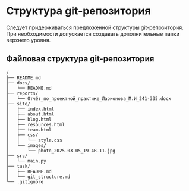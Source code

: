 # Структура git-репозитория

Следует придерживаться предложенной структуры git-репозитория. При необходимости допускается создавать дополнительные папки верхнего уровня.

## Файловая структура git-репозитория

```plaintext
/
├── README.md
├── docs/
│   └── README.md  
├── reports/ 
│   └── Отчёт_по_проектной_практике_Ларионова_М.И_241-335.docx
├── site/
│   ├── index.html
│   ├── about.html
│   ├── blog.html
│   ├── resources.html
│   ├── team.html
│   ├── css/
│   │   └── style.css
│   └── images/
│       └── photo_2025-03-05_19-48-11.jpg
├── src/
│   └── main.py
├── task/
│   ├── README.md
│   └── git_structure.md
└── .gitignore
```
